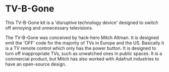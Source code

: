 # TV-B-Gone
This TV-B-Gone kit is a 'disruptive technology device' designed to switch off annoying and unnecessary televisions.

The TV-B-Gone was conceived by hack-hero Mitch Altman. It is designed emit the 'OFF' code for the majority of TVs in Europe and the US. Basically it is a TV remote control which only has the power button. It is designed to turn off inappropriate TVs, such as unwatched ones in public spaces. It is a commercial product, but Mitch has also worked with Adafruit industries to have an open-source design.
